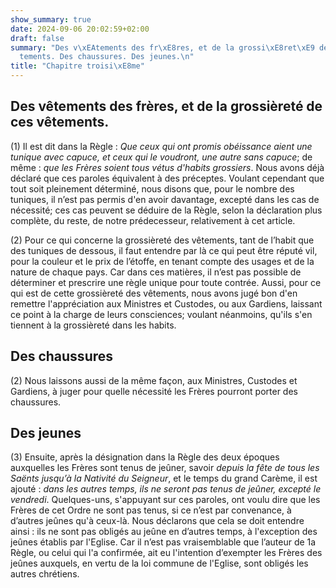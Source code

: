 ```yaml
---
show_summary: true
date: 2024-09-06 20:02:59+02:00
draft: false
summary: "Des v\xEAtements des fr\xE8res, et de la grossi\xE8ret\xE9 de ces v\xEA\
  tements. Des chaussures. Des jeunes.\n"
title: "Chapitre troisi\xE8me"
---
```


 
  
## Des vêtements des frères, et de la grossièreté de ces vêtements.

(1) Il est dit dans la Règle : *Que ceux qui ont promis obéissance aient une tunique avec capuce, et ceux qui le voudront, une autre sans capuce*; de même : *que les Frères soient tous vétus d'habits grossiers*. Nous avons déjà déclaré que ces paroles équivalent à des préceptes. Voulant cependant que tout soit pleinement déterminé, nous disons que, pour le nombre des tuniques, il n’est pas permis d'en avoir davantage, excepté dans les cas de nécessité; ces cas peuvent se déduire de la Règle, selon la déclaration plus complète, du reste, de notre prédecesseur, relativement à cet article.

(2) Pour ce qui concerne la grossièreté des vêtements, tant de l’habit que des tuniques de dessous, il faut entendre par là ce qui peut être réputé vil, pour la couleur et le prix de l’étoffe, en tenant compte des usages et de la nature de chaque pays. Car dans ces matières, il n’est pas possible de déterminer et prescrire une règle unique pour toute contrée. Aussi, pour ce qui est de cette grossièreté des vêtements, nous avons jugé bon d'en remettre l'appréciation aux Ministres et Custodes, ou aux Gardiens, laissant ce point à la charge de leurs consciences; voulant néanmoins, qu'ils s'en tiennent à la grossièreté dans les habits.

## Des chaussures

(2) Nous laissons aussi de la même façon, aux Ministres, Custodes et Gardiens, à juger pour quelle nécessité les Frères pourront porter des chaussures.

## Des jeunes

(3) Ensuite, après la désignation dans la Règle des deux époques auxquelles les Frères sont tenus de jeûner, savoir *depuis la fête de tous les Saënts jusqu’à la Nativité du Seigneur*, et le temps du grand Carème, il est ajouté : *dans les autres temps, ils ne seront pas tenus de jeûner, excepté le vendredi*. Quelques-uns, s'appuyant sur ces paroles, ont voulu dire que les Frères de cet Ordre ne sont pas tenus, si ce n’est par convenance, à d’autres jeûnes qu'à ceux-là. Nous déclarons que cela se doit entendre ainsi : ils ne sont pas obligés au jeûne en d’autres temps, à l'exception des jeûnes établis par l'Eglise. Car il n’est pas vraisemblable que l’auteur de 1a Règle, ou celui qui l'a confirmée, ait eu l'intention d’exempter les Frères des jeûnes auxquels, en vertu de la loi commune de l'Eglise, sont obligés les autres chrétiens.

